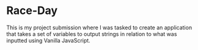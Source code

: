 # Race-Day
This is my project submission where I was tasked to create an application that takes a set of variables to output strings in relation to what was inputted using Vanilla JavaScript.
